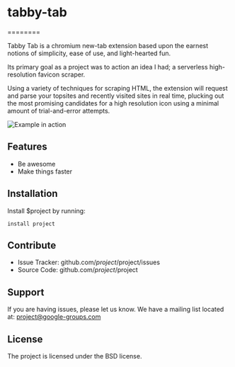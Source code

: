 # tabby-tab
========

Tabby Tab is a chromium new-tab extension based upon the earnest notions of simplicity, ease of use, and light-hearted fun.

Its primary goal as a project was to action an idea I had; a serverless high-resolution favicon scraper.

Using a variety of techniques for scraping HTML, the extension will request and parse your topsites and recently visited sites in real time, plucking out the most promising candidates for a high resolution icon using a minimal amount of trial-and-error attempts.

![Example in action](https://media.giphy.com/media/j3sRA7JoDTTvYZSCKs/giphy.gif)

Features
--------

- Be awesome
- Make things faster

Installation
------------

Install $project by running:

    install project

Contribute
----------

- Issue Tracker: github.com/$project/$project/issues
- Source Code: github.com/$project/$project

Support
-------

If you are having issues, please let us know.
We have a mailing list located at: project@google-groups.com

License
-------

The project is licensed under the BSD license.

